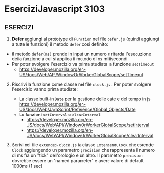 # EserciziJavascript 3103

## ESERCIZI
1. **Defer** aggiungi al prototype di `Function` nel file `defer.js` (quindi aggiungi a tutte le funzioni) il metodo `defer` così definito:
  - il metodo `defer(ms)` prende in input un numero e ritarda l'esecuzione della funzione a cui si applica il metodo di `ms` millisecondi
  - Per poter svolgere l'esercizio va prima studiata la funzione `setTimeout`
    - https://developer.mozilla.org/en-US/docs/Web/API/WindowOrWorkerGlobalScope/setTimeout

2. Riscrivi la funzione come classe nel file `clock.js`
  . Per poter svolgere l'esercizio vanno prima studiate:
    - La classe built-in `Date` per la gestione delle date e del tempo in js https://developer.mozilla.org/en-US/docs/Web/JavaScript/Reference/Global_Objects/Date
    - Le funzioni `setInterval` e `clearInterval`
      - https://developer.mozilla.org/en-US/docs/Web/API/WindowOrWorkerGlobalScope/setInterval
      - https://developer.mozilla.org/en-US/docs/Web/API/WindowOrWorkerGlobalScope/clearInterval
     
3. Scrivi nel file `extended-clock.js` la classe `ExtendendClock` che estende `Clock` aggiungendo un parametro `precision` che rappresenta il numero di ms fra un "tick" dell'orologio e un altro. Il parametro `precision` dovrebbe essere un "named parameter" e avere valore di default 1000ms (1 sec)



